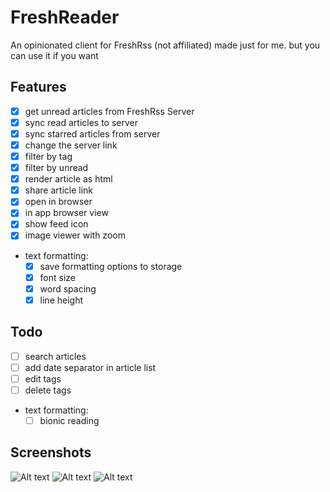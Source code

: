 # FreshReader

An opinionated client for FreshRss (not affiliated) made just for me. but you can use it if you want

## Features
- [x] get unread articles from FreshRss Server
- [x] sync read articles to server
- [x] sync starred articles from server
- [x] change the server link
- [x] filter by tag
- [x] filter by unread
- [x] render article as html
- [x] share article link
- [x] open in browser
- [x] in app browser view
- [x] show feed icon
- [x] image viewer with zoom
- text formatting:
    - [x] save formatting options to storage
    - [x] font size
    - [x] word spacing
    - [x] line height

## Todo
- [ ] search articles
- [ ] add date separator in article list
- [ ] edit tags
- [ ] delete tags
- text formatting:
    - [ ] bionic reading

## Screenshots
![Alt text](SimulatorHome.png)
![Alt text](SimulatorList.png)
![Alt text](SimulatorArticle.png)